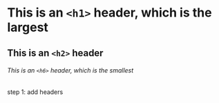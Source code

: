 # This is an `<h1>` header, which is the largest
## This is an `<h2>` header
###### This is an `<h6>` header, which is the smallest

step 1: add headers
